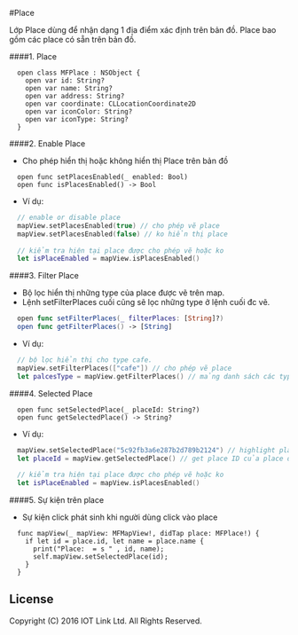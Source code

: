 #Place

Lớp Place dùng để nhận dạng 1 địa điểm xác định trên bản đồ. Place bao gồm các place có sẵn trên bản đồ.

####1. Place

  ```switf
    open class MFPlace : NSObject {
      open var id: String?
      open var name: String?
      open var address: String?
      open var coordinate: CLLocationCoordinate2D
      open var iconColor: String?
      open var iconType: String?
    }
  ```
  
####2. Enable Place
  - Cho phép hiển thị hoặc không hiển thị Place trên bản đồ
  ```switf
    open func setPlacesEnabled(_ enabled: Bool)
    open func isPlacesEnabled() -> Bool
  ```
  
  - Ví dụ:
  ``` swift 
    // enable or disable place
    mapView.setPlacesEnabled(true) // cho phép vẽ place
    mapView.setPlacesEnabled(false) // ko hiển thị place
    
    // kiểm tra hiện tại place được cho phép vẽ hoặc ko
    let isPlaceEnabled = mapView.isPlacesEnabled()
  ```
  
####3. Filter Place
  - Bộ lọc hiển thị những type của place được vẽ trên map.
  - Lệnh setFilterPlaces cuối cũng sẽ lọc những type ở lệnh cuối đc vẽ.
  ``` swift
    open func setFilterPlaces(_ filterPlaces: [String]?)
    open func getFilterPlaces() -> [String]
  ```
  
  - Ví dụ: 
  ``` swift 
    // bộ lọc hiển thị cho type cafe. 
    mapView.setFilterPlaces(["cafe"]) // cho phép vẽ place
    let palcesType = mapView.getFilterPlaces() // mảng danh sách các type của place đang được hiển thị
  ```
  
####4. Selected Place
  
  ```switf
    open func setSelectedPlace(_ placeId: String?)
    open func getSelectedPlace() -> String?
  ```
  
  - Ví dụ: 
  ``` swift 
    mapView.setSelectedPlace("5c92fb3a6e287b2d789b2124") // highlight place với id của place.
    let placeId = mapView.getSelectedPlace() // get place ID của place đang được chọn.
    
    // kiểm tra hiện tại place được cho phép vẽ hoặc ko
    let isPlaceEnabled = mapView.isPlacesEnabled()
  ```
  
####5. Sự kiện trên place

  - Sự kiện click phát sinh khi người dùng click vào place
  ```switf
    func mapView(_ mapView: MFMapView!, didTap place: MFPlace!) {
      if let id = place.id, let name = place.name {
        print("Place:  = s " , id, name);
        self.mapView.setSelectedPlace(id);
      }
    }
  ```

  
License
-------

Copyright (C) 2016 IOT Link Ltd. All Rights Reserved.

